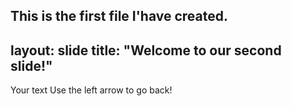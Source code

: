 This is the first file I'have created.
---
layout: slide
title: "Welcome to our second slide!"
---
Your text
Use the left arrow to go back!
